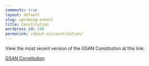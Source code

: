 ```yaml
---
comments: true
layout: default
slug: upcoming-events
title: Constitution
wordpress_id: 100
permalink: /about-us/constitution/
---
```


View the most recent version of the GSAN Constitution at this link:

[GSAN Constitution](http://gsaneuro.files.wordpress.com/2012/11/gsan-constitution-oct-2013-amended.pdf)
